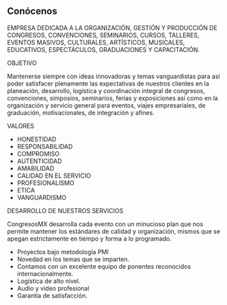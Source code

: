 Conócenos
---------

EMPRESA DEDICADA A LA ORGANIZACIÓN, GESTIÓN Y PRODUCCIÓN DE CONGRESOS, CONVENCIONES, SEMINARIOS, CURSOS, TALLERES, EVENTOS MASIVOS, CULTURALES, ARTÍSTICOS, MUSICALES, EDUCATIVOS, ESPECTÁCULOS, GRADUACIONES Y CAPACITACIÓN.

OBJETIVO

Mantenerse siempre con ideas innovadoras  y temas vanguardistas para así poder satisfacer plenamente las expectativas de nuestros clientes en la planeación, desarrollo, logística  y coordinación integral de congresos, convenciones, simposios, seminarios, ferias y exposiciones así como en la organización y servicio general para eventos, viajes empresariales, de graduación, motivacionales, de integración y afines.

VALORES

+ HONESTIDAD
+ RESPONSABILIDAD
+ COMPROMISO
+ AUTENTICIDAD
+ AMABILIDAD
+ CALIDAD EN EL SERVICIO
+ PROFESIONALISMO
+ ETICA
+ VANGUARDISMO

DESARROLLO DE NUESTROS SERVICIOS

CongresosMX desarrolla cada evento con un minucioso plan que nos permite mantener los estándares de calidad y organización, mismos que se apegan estrictamente en tiempo y forma a lo programado.

+ Proyectos bajo metodología PMI
+ Novedad en los temas que se imparten.
+ Contamos con un excelente equipo de ponentes reconocidos  internacionalmente.
+ Logística de alto nivel.
+ Audio y video profesional
+ Garantía de satisfacción.
